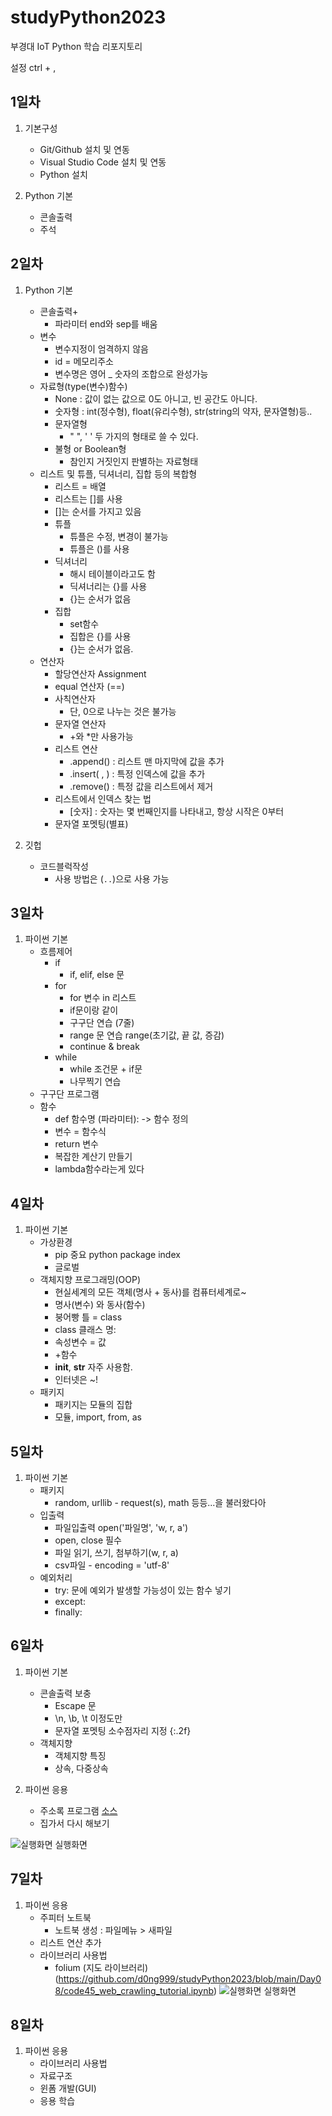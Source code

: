 # studyPython2023
부경대 IoT Python 학습 리포지토리

설정 ctrl + ,

## 1일차
1. 기본구성
    - Git/Github 설치 및 연동
    - Visual Studio Code 설치 및 연동
    - Python 설치

2. Python 기본
    - 콘솔출력
    - 주석

## 2일차 
1. Python 기본
    - 콘솔출력+
        - 파라미터 end와 sep를 배움
    - 변수
        - 변수지정이 엄격하지 않음
        - id = 메모리주소 
        - 변수명은 영어 _ 숫자의 조합으로 완성가능
    - 자료형(type(변수)함수)
        - None : 값이 없는 값으로 0도 아니고, 빈 공간도 아니다.
        - 숫자형 : int(정수형), float(유리수형), str(string의 약자, 문자열형)등..
        - 문자열형
            - " ", ' ' 두 가지의 형태로 쓸 수 있다.
        - 불형 or Boolean형
            - 참인지 거짓인지 판별하는 자료형태
    - 리스트 및 튜플, 딕셔너리, 집합 등의 복합형
        - 리스트 = 배열
        - 리스트는 []를 사용
        - []는 순서를 가지고 있음
        - 튜플 
            - 튜플은 수정, 변경이 불가능
            - 튜플은 ()를 사용
        - 딕셔너리
            - 해시 테이블이라고도 함
            - 딕셔너리는 {}를 사용
            - {}는 순서가 없음
        - 집합     
            - set함수
            - 집합은 {}를 사용
            - {}는 순서가 없음.
    - 연산자
        - 할당연산자 Assignment
        - equal 연산자 (==)
        - 사칙연산자
            - 단, 0으로 나누는 것은 불가능
        - 문자열 연산자
            - +와 *만 사용가능
        - 리스트 연산
            - .append() : 리스트 맨 마지막에 값을 추가
            - .insert( , ) : 특정 인덱스에 값을 추가
            - .remove() : 특정 값을 리스트에서 제거
        - 리스트에서 인덱스 찾는 법
            - [숫자] : 숫자는 몇 번째인지를 나타내고, 항상 시작은 0부터
        - 문자열 포멧팅(별표)

2. 깃헙 
    - 코드블럭작성
        - 사용 방법은 (```..```)으로 사용 가능

## 3일차
1. 파이썬 기본
    - 흐름제어
        - if
            - if, elif, else 문
        - for
            - for 변수 in 리스트
            - if문이랑 같이
            - 구구단 연습 (7줄)
            - range 문 연습 range(초기값, 끝 값, 증감)
            - continue & break
        - while
            - while 조건문 + if문
            - 나무찍기 연습
    - 구구단 프로그램
    - 함수
        - def 함수명 (파라미터): -> 함수 정의
        - 변수 = 함수식
        - return 변수
        - 복잡한 계산기 만들기
        - lambda함수라는게 있다

## 4일차
1. 파이썬 기본
    - 가상환경
        - pip 중요 python package index
        - 글로벌
    - 객체지향 프로그래밍(OOP)
        - 현실세계의 모든 객체(명사 + 동사)를 컴퓨터세계로~
        - 명사(변수) 와 동사(함수)
        - 붕어빵 틀 = class
        - class 클래스 명:
        - 속성변수 = 값
        - +함수
        - __init__, __str__ 자주 사용함.
        - 인터넷은 ~!
    - 패키지
        - 패키지는 모듈의 집합
        - 모듈, import, from, as

## 5일차
1. 파이썬 기본
    - 패키지 
        - random, urllib - request(s), math 등등...을 불러왔다아
    - 입출력
        - 파일입출력 open('파일명', 'w, r, a')
        - open, close 필수
        - 파일 읽기, 쓰기, 첨부하기(w, r, a)
        - csv파일 - encoding = 'utf-8'
    - 예외처리
        - try: 문에 예외가 발생할 가능성이 있는 함수 넣기
        - except:
        - finally:

## 6일차
1. 파이썬 기본
    - 콘솔출력 보충
        - Escape 문
        - \n, \b, \t 이정도만
        - 문자열 포멧팅 소수점자리 지정 {:.2f}
    - 객체지향 
        - 객체지향 특징
        - 상속, 다중상속

2. 파이썬 응용
    - 주소록 프로그램 [소스](https://github.com/d0ng999/studyPython2023/blob/main/project/address_app.py)
    - 집가서 다시 해보기

![실행화면](https://raw.githubusercontent.com/d0ng999/studyPython2023/main/images/address_app.png)
실행화면

## 7일차
1. 파이썬 응용
    - 주피터 노트북
        - 노트북 생성 : 파일메뉴 > 새파일
    - 리스트 연산 추가
    - 라이브러리 사용법
        - folium (지도 라이브러리)
        (https://github.com/d0ng999/studyPython2023/blob/main/Day08/code45_web_crawling_tutorial.ipynb)
 ![실행화면](https://raw.githubusercontent.com/d0ng999/studyPython2023/main/images/jupyter_folium.png)
 실행화면

## 8일차 
1. 파이썬 응용
    - 라이브러리 사용법
    - 자료구조       
    - 윈폼 개발(GUI)
    - 응용 학습

